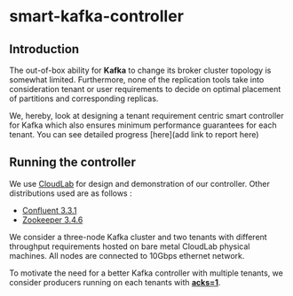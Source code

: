 # smart-kafka-controller

## Introduction

The out-of-box ability for **Kafka** to change its broker cluster topology is somewhat limited. Furthermore, none of the replication tools take into consideration tenant or user requirements to decide on optimal placement of partitions and corresponding replicas. 

We, hereby, look at designing a tenant requirement centric smart controller for Kafka which also ensures minimum performance guarantees for each tenant. You can see detailed progress [here](add link to report here)

## Running the controller

We use [CloudLab](https://cloudlab.us/) for design and demonstration of our controller. Other distributions used are as follows :
* [Confluent 3.3.1](https://www.confluent.io/previous-versions/)
* [Zookeeper 3.4.6](https://archive.apache.org/dist/zookeeper/)

We consider a three-node Kafka cluster and two tenants with different throughput requirements hosted on bare metal CloudLab physical machines. All nodes are connected to 10Gbps ethernet network. 

To motivate the need for a better Kafka controller with multiple tenants, we consider producers running on each tenants with [**acks=1**](https://kafka.apache.org/documentation/#producerconfigs).



